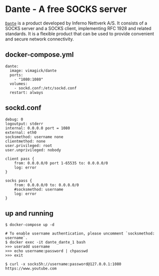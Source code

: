 Dante - A free SOCKS server
===========================

[`Dante`][1] is a product developed by Inferno Nettverk A/S. It consists of a
SOCKS server and a SOCKS client, implementing RFC 1928 and related standards.
It is a flexible product that can be used to provide convenient and secure
network connectivity. 

## docker-compose.yml

```
dante:
  image: vimagick/dante
  ports:
    - "1080:1080"
  volumes:
    - sockd.conf:/etc/sockd.conf
  restart: always
```

## sockd.conf

```
debug: 0
logoutput: stderr
internal: 0.0.0.0 port = 1080
external: eth0
socksmethod: username none
clientmethod: none
user.privileged: root
user.unprivileged: nobody

client pass {
    from: 0.0.0.0/0 port 1-65535 to: 0.0.0.0/0
    log: error
}

socks pass {
    from: 0.0.0.0/0 to: 0.0.0.0/0
    #socksmethod: username
    log: error
}
```

## up and running

```
$ docker-compose up -d

# To enable username authentication, please uncomment `socksmethod: username`.
$ docker exec -it dante_dante_1 bash
>>> useradd username
>>> echo username:password | chpasswd
>>> exit

$ curl -x socks5h://username:password@127.0.0.1:1080 https://www.youtube.com
```

[1]: http://www.inet.no/dante/index.html
